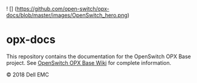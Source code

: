 ! [] (https://github.com/open-switch/opx-docs/blob/master/images/OpenSwitch_hero.png)

# opx-docs
This repository contains the documentation for the OpenSwitch OPX Base project. See [OpenSwitch OPX Base Wiki](https://github.com/open-switch/opx-docs/wiki) for complete information.

© 2018 Dell EMC
